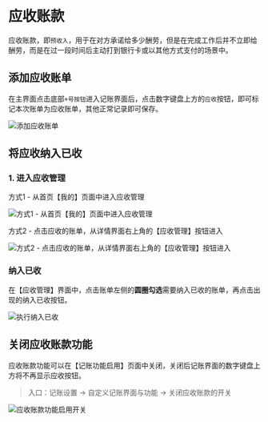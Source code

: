 # 应收账款

应收账款，即`预收入`，用于在对方承诺给多少酬劳，但是在完成工作后并不立即给酬劳，而是在过一段时间后主动打到银行卡或以其他方式支付的场景中。

## 添加应收账单

在主界面点击底部`+号按钮`进入记账界面后，点击数字键盘上方的`应收`按钮，即可标记本次账单为应收账单，其他正常记录即可保存。

![添加应收账单](https://s4.ax1x.com/2022/02/17/H5KwgH.md.jpg)

## 将应收纳入已收

### 1. 进入应收管理

方式1 - 从首页【我的】页面中进入应收管理

![方式1 - 从首页【我的】页面中进入应收管理](https://s4.ax1x.com/2022/02/17/H5Kg58.md.jpg)

方式2 - 点击应收的账单，从详情界面右上角的【应收管理】按钮进入

![方式2 - 点击应收的账单，从详情界面右上角的【应收管理】按钮进入](https://s4.ax1x.com/2022/02/17/H5KcUf.md.jpg)

### 纳入已收

在【应收管理】界面中，点击账单左侧的**圆圈勾选**需要纳入已收的账单，再点击出现的纳入已收按钮。

![执行纳入已收](https://s4.ax1x.com/2022/02/17/H5K0vd.md.jpg)

## 关闭应收账款功能

应收账款功能可以在【记账功能启用】页面中关闭，关闭后记账界面的数字键盘上方将不再显示应收按钮。

> 入口：记账设置 -> 自定义记账界面与功能 -> 关闭应收账款的开关

![应收账款功能启用开关](https://s4.ax1x.com/2022/02/17/H5Ksbt.md.jpg)